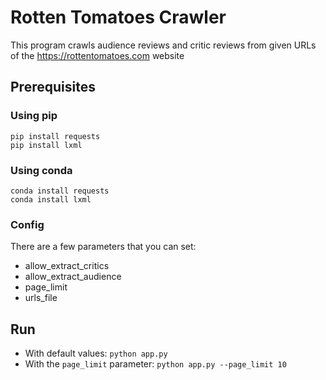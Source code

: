 # Rotten Tomatoes Crawler

This program crawls audience reviews and critic reviews from given URLs of the https://rottentomatoes.com website

## Prerequisites

### Using pip

```
pip install requests
pip install lxml
```

### Using conda
```
conda install requests
conda install lxml
```

### Config
There are a few parameters that you can set:
* allow_extract_critics
* allow_extract_audience
* page_limit
* urls_file


## Run

- With default values: `python app.py`
- With the `page_limit` parameter: `python app.py --page_limit 10`
